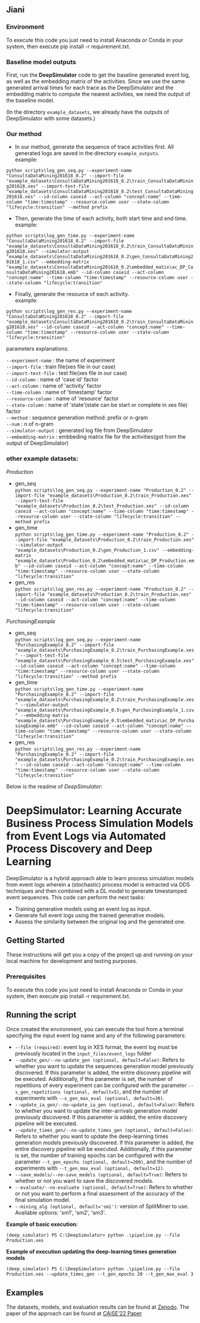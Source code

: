 ## Jiani
### Environment
To execute this code you just need to install Anaconda or Conda in your system, then execute pip install -r requirement.txt.
### Baseline model outputs
First, run the **DeepSimulator** code to get the baseline generated event log, as well as the embedding matrix of the activities.
Since we use the same generated arrival times for each trace as the DeepSimulator and the embedding matrix to compute the nearest activities, we need the output of the baseline model.

(In the directory `example_datasets`, we already have the outputs of DeepSimulator with some datasets.)

### Our method
* In our method, generate the sequence of trace activities first. All generated logs are saved in the directory `example_outputs`.   
example:

`python scripts\log_gen_seq.py --experiment-name "ConsultaDataMining201618_0.2" --import-file "example_datasets\ConsultaDataMining201618_0.2\train_ConsultaDataMining201618.xes" --import-test-file "example_datasets\ConsultaDataMining201618_0.2\test_ConsultaDataMining201618.xes" --id-column caseid --act-column "concept:name" --time-column "time:timestamp" --resource-column user --state-column "lifecycle:transition" --method prefix
`

* Then, generate the time of each activity, both start time and end time.  
example:

`python scripts\log_gen_time.py --experiment-name "ConsultaDataMining201618_0.2" --import-file "example_datasets\ConsultaDataMining201618_0.2\train_ConsultaDataMining201618.xes" --simulator-output "example_datasets\ConsultaDataMining201618_0.2\gen_ConsultaDataMining201618_1.csv" --embedding-matrix "example_datasets\ConsultaDataMining201618_0.2\embedded_matix\ac_DP_ConsultaDataMining201618.emb" --id-column caseid --act-column "concept:name" --time-column "time:timestamp" --resource-column user --state-column "lifecycle:transition"
`

* Finally, generate the resource of each activity.  
example:

`python scripts\log_gen_res.py --experiment-name "ConsultaDataMining201618_0.2" --import-file "example_datasets\ConsultaDataMining201618_0.2\train_ConsultaDataMining201618.xes" --id-column caseid --act-column "concept:name" --time-column "time:timestamp" --resource-column user --state-column "lifecycle:transition"
`

parameters explanations:

`--experiment-name` : the name of experiment  
`--import-file` : train file(xes file in our case)  
`--import-test-file` : test file(xes file in our case)   
`--id-column` : name of 'case id' factor  
`--act-column` : name of 'activity' factor  
`--time-column` : name of 'timestamp' factor  
`--resource-column` : name of 'resource' factor  
`--state-column` : name of 'state'(state can be start or complete in xes file) factor  
`--method` : sequence generation method: prefix or n-gram  
`--num` : n of n-gram  
`--simulator-output` : generated log file from DeepSimulator  
`--embedding-matrix` : embbeding matrix file for the activities(got from the output of DeepSimulator)  


### other example datasets:  
*Production*  
* gen_seq  
`python scripts\log_gen_seq.py --experiment-name "Production_0.2" --import-file "example_datasets\Production_0.2\train_Production.xes" --import-test-file "example_datasets\Production_0.2\test_Production.xes" --id-column caseid --act-column "concept:name" --time-column "time:timestamp" --resource-column user --state-column "lifecycle:transition" --method prefix
`
* gen_time  
`python scripts\log_gen_time.py --experiment-name "Production_0.2" --import-file "example_datasets\Production_0.2\train_Production.xes" --simulator-output "example_datasets\Production_0.2\gen_Production_1.csv" --embedding-matrix "example_datasets\Production_0.2\embedded_matix\ac_DP_Production.emb" --id-column caseid --act-column "concept:name" --time-column "time:timestamp" --resource-column user --state-column "lifecycle:transition"
`
* gen_res  
`python scripts\log_gen_res.py --experiment-name "Production_0.2" --import-file "example_datasets\Production_0.2\train_Production.xes" --id-column caseid --act-column "concept:name" --time-column "time:timestamp" --resource-column user --state-column "lifecycle:transition"
`  

*PurchasingExample*  
* gen_seq  
`python scripts\log_gen_seq.py --experiment-name "PurchasingExample_0.2" --import-file "example_datasets\PurchasingExample_0.2\train_PurchasingExample.xes" --import-test-file "example_datasets\PurchasingExample_0.5\test_PurchasingExample.xes" --id-column caseid --act-column "concept:name" --time-column "time:timestamp" --resource-column user --state-column "lifecycle:transition" --method prefix
`
* gen_time  
`python scripts\log_gen_time.py --experiment-name "PurchasingExample_0.2" --import-file "example_datasets\PurchasingExample_0.2\train_PurchasingExample.xes" --simulator-output "example_datasets\PurchasingExample_0.5\gen_PurchasingExample_1.csv" --embedding-matrix "example_datasets\PurchasingExample_0.5\embedded_matix\ac_DP_PurchasingExample.emb" --id-column caseid --act-column "concept:name" --time-column "time:timestamp" --resource-column user --state-column "lifecycle:transition"
`
* gen_res  
`python scripts\log_gen_res.py --experiment-name "PurchasingExample_0.2" --import-file "example_datasets\PurchasingExample_0.2\train_PurchasingExample.xes" --id-column caseid --act-column "concept:name" --time-column "time:timestamp" --resource-column user --state-column "lifecycle:transition"
`

  
  

Below is the readme of *DeepSimulator*:  



# DeepSimulator: Learning Accurate Business Process Simulation Models from Event Logs via Automated Process Discovery and Deep Learning

DeepSimulator is a hybrid approach able to learn process simulation models from event logs wherein a (stochastic) process model is extracted via DDS techniques and then combined with a DL model to generate timestamped event sequences. This code can perform the next tasks:


* Training generative models using an event log as input.
* Generate full event logs using the trained generative models.
* Assess the similarity between the original log and the generated one.

## Getting Started

These instructions will get you a copy of the project up and running on your local machine for development and testing purposes. 

### Prerequisites

To execute this code you just need to install Anaconda or Conda in your system, then execute pip install -r requirement.txt.

## Running the script

Once created the environment, you can execute the tool from a terminal specifying the input event log name and any of the following parameters:

* `--file (required)`: event log in XES format, the event log must be previously located in the `input_files/event_logs` folder
* `--update_gen/--no-update_gen (optional, default=False)`: Refers to whether you want to update the sequences generation model previously discovered. If this parameter is added, the entire discovery pipeline will be executed. Additionally, if this parameter is set, the number of repetitions of every experiment can be configured with the parameter `--s_gen_repetitions (optional, default=5)`, and the number of experiments with `--s_gen_max_eval (optional, default=30)`.
* `--update_ia_gen/--no-update_ia_gen (optional, default=False)`: Refers to whether you want to update the inter-arrivals generation model previously discovered. If this parameter is added, the entire discovery pipeline will be executed.
* `--update_times_gen/--no-update_times_gen (optional, default=False)`: Refers to whether you want to update the deep-learning times generation models previously discovered. If this parameter is added, the entire discovery pipeline will be executed. Additionally, if this parameter is set, the number of training epochs can be configured with the parameter `--t_gen_epochs (optional, default=200)`, and the number of experiments with `--t_gen_max_eval (optional, default=12)`.
* `--save_models/--no-save_models (optional, default=True)`: Refers to whether or not you want to save the discovered models.
* `--evaluate/--no-evaluate (optional, default=True)`: Refers to whether or not you want to perform a final assessment of the accuracy of the final simulation model.
* `--mining_alg (optional, default='sm1')`: version of SplitMiner to use. Available options: 'sm1', 'sm2', 'sm3'.

**Example of basic execution:**

```shell
(deep_simulator) PS C:\DeepSimulator> python .\pipeline.py --file Production.xes
```

**Example of execution updating the deep-learning times generation models**

```shell
(deep_simulator) PS C:\DeepSimulator> python .\pipeline.py --file Production.xes --update_times_gen --t_gen_epochs 20 --t_gen_max_eval 3
```

## Examples

The datasets, models, and evaluation results can be found at <a href="https://doi.org/10.5281/zenodo.5734443" target="_blank">Zenodo</a>. The paper of the approach can be found at  <a href="https://doi.org/10.1007/978-3-031-07472-1_4" target="_blank">CAiSE'22 Paper</a>

